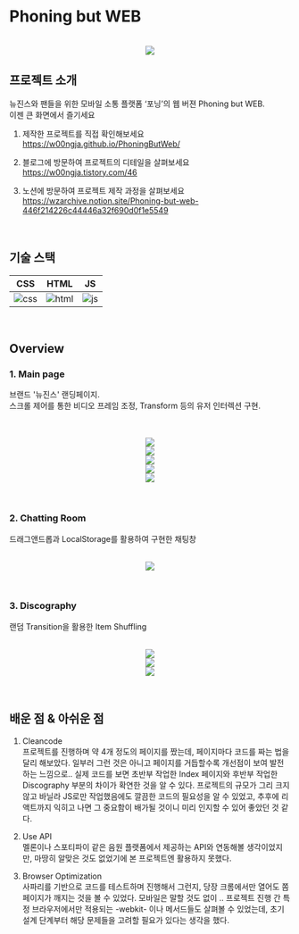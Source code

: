 # Phoning but WEB
 
<p align="center">
  <br>
  <img src="./readmeSrc/logo.png">
  <br>
</p>

## 프로젝트 소개

<p align="justify">
뉴진스와 팬들을 위한 모바일 소통 플랫폼 ‘포닝’의 웹 버젼 Phoning but WEB.
<br>이젠 큰 화면에서 즐기세요<br>


1. 제작한 프로젝트를 직접 확인해보세요<br>
https://w00ngja.github.io/PhoningButWeb/

2. 블로그에 방문하여 프로젝트의 디테일을 살펴보세요<br>
https://w00ngja.tistory.com/46<br>

2. 노션에 방문하여 프로젝트 제작 과정을 살펴보세요<br>
https://wzarchive.notion.site/Phoning-but-web-446f214226c44446a32f690d0f1e5549
</p>


<br>

## 기술 스택

|     CSS     |    HTML   |  JS   |
| :--------:  | :--------: | :------: |
|   ![css]    |   ![html]   | ![js] |

<br>

## Overview

### 1. Main page
<p align="justify">
브랜드 '뉴진스' 랜딩페이지.<br>
스크롤 제어를 통한 비디오 프레임 조정, Transform 등의 유저 인터렉션 구현.
</p>


<p align="center">
  <br>
  
  <br>
  <img src="./readmeSrc/ss1.png">
  <br>
  <img src="./readmeSrc/ss2.png">
  <br>
  <img src="./readmeSrc/ss3.png">
  <br>
  <img src="./readmeSrc/ss4.png">
  <br>
  <img src="./readmeSrc/gif1.gif">
  <br>
</p>

<br>

### 2. Chatting Room

<p align="justify">
드래그앤드롭과 LocalStorage를 활용하여 구현한 채팅창
</p>


<p align="center">
  <br>
  <img src="./readmeSrc/ss5.png">
  <br>
</p>

<br>

### 3. Discography

<p align="justify">
랜덤 Transition을 활용한 Item Shuffling
</p>

<p align="center">
  <br>
  <img src="./readmeSrc/ss6.png">
  <br>
  <img src="./readmeSrc/ss7.png">
  <br>
  
  <img src="./readmeSrc/gif2.gif">
  <br>
</p>

<br>

## 배운 점 & 아쉬운 점

<p align="justify">


1. Cleancode<br>
프로젝트를 진행하며 약 4개 정도의 페이지를 짰는데, 페이지마다 코드를 짜는 법을 달리 해보았다. 일부러 그런 것은 아니고 페이지를 거듭할수록 개선점이 보여 발전하는 느낌으로.. 실제 코드를 보면 초반부 작업한 Index 페이지와 후반부 작업한 Discography 부분의 차이가 확연한 것을 알 수 있다. 프로젝트의 규모가 그리 크지 않고 바닐라 JS로만 작업했음에도 깔끔한 코드의 필요성을 알 수 있었고, 추후에 리액트까지 익히고 나면 그 중요함이 배가될 것이니 미리 인지할 수 있어 좋았던 것 같다.


2. Use API<br>
멜론이나 스포티파이 같은 음원 플랫폼에서 제공하는 API와 연동해볼 생각이었지만, 마땅히 알맞은 것도 없었기에 본 프로젝트엔 활용하지 못했다. 



3. Browser Optimization<br>
사파리를 기반으로 코드를 테스트하며 진행해서 그런지, 당장 크롬에서만 열어도 쫌 페이지가 깨지는 것을 볼 수 있었다. 모바일은 말할 것도 없이 .. 프로젝트 진행 간 특정 브라우저에서만 적용되는 -webkit- 이나 메서드들도 살펴볼 수 있었는데, 초기 설계 단계부터 해당 문제들을 고려할 필요가 있다는 생각을 했다.

</p>

<br>

<!-- Stack Icon Refernces -->

[js]: /readmeSrc/javascript.svg
[css]: /readmeSrc/css.svg
[html]: /readmeSrc/html.svg
